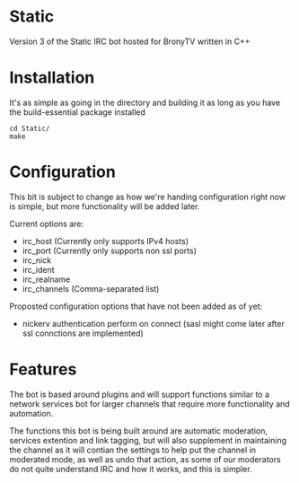 # Static
Version 3 of the Static IRC bot hosted for BronyTV written in C++
# Installation
It's as simple as going in the directory and building it as long as you have the build-essential package installed

    cd Static/
    make
# Configuration
This bit is subject to change as how we're handing configuration right now is simple, but more functionality will be added later.

Current options are:

* irc_host (Currently only supports IPv4 hosts)
* irc_port (Currently only supports non ssl ports)
* irc_nick
* irc_ident
* irc_realname
* irc_channels (Comma-separated list)

Proposted configuration options that have not been added as of yet:

* nickerv authentication perform on connect (sasl might come later after ssl connctions are implemented)

# Features
The bot is based around plugins and will support functions similar to a network services bot for larger channels that require more functionality and automation.

The functions this bot is being built around are automatic moderation, services extention and link tagging, but will also supplement in maintaining the channel as it will contian the settings to help put the channel in moderated mode, as well as undo that action, as some of our moderators do not quite understand IRC and how it works, and this is simpler.
